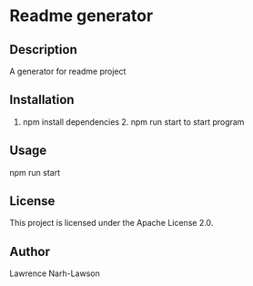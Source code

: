 # Readme generator

## Description
A generator for readme project

## Installation
1. npm install dependencies 2. npm run start to start program

## Usage
npm run start

## License
This project is licensed under the Apache License 2.0.

## Author
Lawrence Narh-Lawson
